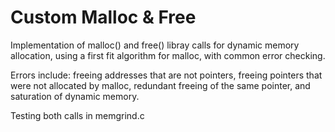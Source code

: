 # Custom Malloc & Free
Implementation of malloc() and free() libray calls for dynamic memory allocation, using a first fit algorithm for malloc, with common error checking.

Errors include: freeing addresses that are not pointers, freeing pointers that were not allocated by malloc, redundant freeing of the same pointer, and saturation of dynamic memory.

Testing both calls in memgrind.c
